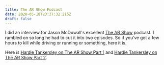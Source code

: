 ```yaml
---
title: The AR Show Podcast
date: 2020-05-18T23:37:32.215Z
draft: false
---
```

I did an interview for Jason McDowall's excellent [The AR Show](https://www.thearshow.com/) podcast. I rambled on so long he had to cut it into two episodes. So if you've got a few hours to kill while driving or running or something, here it is.

Here is [Hardie Tankersley on The AR Show Part 1](https://www.thearshow.com/podcast/072a-hardie-tankersley-part-1) and [Hardie Tankersley on The AR Show Part 2](https://www.thearshow.com/podcast/072b-hardie-tankersley-part-2).